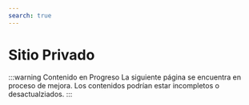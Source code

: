 ```yaml
---
search: true
---
```


# Sitio Privado

:::warning Contenido en Progreso
La siguiente página se encuentra en proceso de mejora. Los contenidos podrían estar incompletos o desactualziados.
:::
